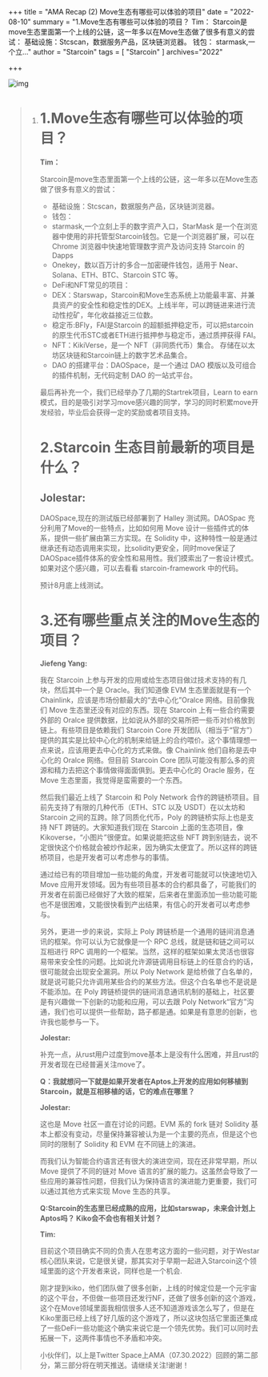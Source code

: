 +++
title = "AMA Recap (2) Move生态有哪些可以体验的项目"
date = "2022-08-10"
summary = "1.Move生态有哪些可以体验的项目？ Tim： Starcoin是move生态里面第一个上线的公链，这一年多以在Move生态做了很多有意义的尝试： 基础设施：Stcscan，数据服务产品，区块链浏览器。 钱包： starmask,一个立..."
author = "Starcoin"
tags = [
    "Starcoin"
]
archives="2022"

+++

![img](/images/hackathon/amar2.png)

> 1. # 1.Move生态有哪些可以体验的项目？
>
>    **Tim：**
>
>    Starcoin是move生态里面第一个上线的公链，这一年多以在Move生态做了很多有意义的尝试：
>
>    - 基础设施：Stcscan，数据服务产品，区块链浏览器。
>    - 钱包：
>    - starmask,一个立刻上手的数字资产入口，StarMask 是一个在浏览器中使用的非托管型Starcoin钱包。它是一个浏览器扩展，可以在Chrome 浏览器中快速地管理数字资产及访问支持 Starcoin 的 Dapps
>    - Onekey，数以百万计的多合一加密硬件钱包，适用于 Near、Solana、ETH、BTC、Starcoin STC 等。
>    - DeFi和NFT常见的项目：
>    - DEX：Starswap，Starcoin和Move生态系统上功能最丰富、并兼具资产的安全性和稳定性的DEX。上线半年，可以跨链进来进行流动性挖矿，年化收益接近三位数。
>    - 稳定币:BFly，FAI是Starcoin 的超额抵押稳定币，可以把starcoin的原生代币STC或者ETH进行抵押参与稳定币，通过质押获得 FAI。
>    - NFT：KikiVerse，是一个 NFT（非同质代币）集合。 存储在以太坊区块链和Starcoin链上的数字艺术品集合。
>    - DAO 的搭建平台：DAOSpace，是一个通过 DAO 模版以及可组合的插件机制，无代码定制 DAO 的一站式平台。
>
>    最后再补充一个，我们已经举办了几期的Startrek项目，Learn to earn模式，目的是吸引对学习move感兴趣的同学，学习的同时积累move开发经验，毕业后会获得一定的奖励或者项目支持。
>
>    # 2.Starcoin 生态目前最新的项目是什么？
>
>    ## Jolestar:
>
>    DAOSpace,现在的测试版已经部署到了 Halley 测试网。DAOSpac 充分利用了Move的一些特点，比如如何用 Move 设计一些插件式的体系，提供一些扩展由第三方实现。在 Solidity 中，这种特性一般是通过继承还有动态调用来实现，比solidity更安全，同时move保证了DAOSpace插件体系的安全性和易用性。我们摸索出了一套设计模式。如果对这个感兴趣，可以去看看 starcoin-framework 中的代码。
>
>    预计8月底上线测试。
>
>    # 3.还有哪些重点关注的Move生态的项目？
>
>    **Jiefeng Yang:**
>
>    我在 Starcoin 上参与开发的应用或给生态项目做过技术支持的有几块，然后其中一个是 Oracle。我们知道像 EVM 生态里面就是有一个 Chainlink，应该是市场份额最大的“去中心化”Oralce 网络。目前像我们 Move 生态里还没有对应的东西。现在 Starcoin 上有一些合约需要外部的 Oralce 提供数据，比如说从外部的交易所把一些币对价格放到链上。有些项目是依赖我们 Starcoin Core 开发团队（相当于“官方”）提供的其实是比较中心化的机制来给链上的合约喂价。这个事情理想一点来说，应该用更去中心化的方式来做。像 Chainlink 他们自称是去中心化的 Oralce 网络。但目前 Starcoin Core 团队可能没有那么多的资源和精力去把这个事情做得面面俱到。更去中心化的 Oracle 服务，在 Move 生态里面，我觉得是蛮需要的一个东西。
>
>    然后我们最近上线了 Starcoin 和 Poly Network 合作的跨链桥项目。目前先支持了有限的几种代币（ETH、STC 以及 USDT）在以太坊和 Starcoin 之间的互跨。除了同质化代币，Poly 的跨链桥实际上也是支持 NFT 跨链的。大家知道我们现在 Starcoin 上面的生态项目，像 Kikoverse，“小图片”很便宜。如果说能把这些 NFT 跨到别链去，说不定很快这个价格就会被炒作起来，因为确实太便宜了。所以这样的跨链桥项目，也是开发者可以考虑参与的事情。
>
>    通过给已有的项目增加一些功能的角度，开发者可能就可以快速地切入 Move 应用开发领域。因为有些项目基本的合约都具备了，可能我们的开发者在前面已经做好了大致的框架，后来者在里面添加一些功能可能也不是很困难，又能很快看到产出结果，有信心的开发者可以考虑参与。
>
>    另外，更进一步的来说，实际上 Poly 跨链桥是一个通用的链间消息通讯的框架。你可以认为它就像是一个 RPC 总线，就是链和链之间可以互相进行 RPC 调用的一个框架。当然，这样的框架如果太灵活也很容易带来安全性的问题。比如说允许源链调用目标链上的任意合约的话，很可能就会出现安全漏洞。所以 Poly Network 是给桥做了白名单的，就是说可能只允许调用某些合约的某些方法。但这个白名单也不是说是不能添加。在 Poly 跨链桥提供的链间消息通讯机制的基础上，社区要是有兴趣做一下创新的功能和应用，可以去跟 Poly Network“官方”沟通，我们也可以提供一些帮助，路子都是通。如果是有意思的创新，也许我也能参与一下。
>
>    **Jolestar:**
>
>    补充一点，从rust用户过度到move基本上是没有什么困难，并且rust的开发者现在已经普遍关注move了。
>
>    **Q：我就想问一下就是如果开发者在Aptos上开发的应用如何移植到Starcoin，就是互相移植的话，它的难点在哪里？**
>
>    **Jolestar:**
>
>    这也是 Move 社区一直在讨论的问题。EVM 系的 fork 链对 Solidity 基本上都没有变动，尽量保持兼容被认为是一个主要的亮点，但是这个也同时的限制了 Solidity 和 EVM 在不同链上的演进。
>
>    而我们认为智能合约语言还有很大的演进空间，现在还非常早期，所以 Move 提供了不同的链对 Move 语言的扩展的能力。这虽然会导致了一些应用的兼容性问题，但我们认为保持语言的演进能力更重要，我们可以通过其他方式来实现 Move 生态的共享。
>
>    **Q:Starcoin的生态里已经成熟的应用，比如starswap，未来会计划上Aptos吗？ Kiko会不会也有相关计划？**
>
>    **Tim:**
>
>    目前这个项目确实不同的负责人在思考这方面的一些问题，对于Westar核心团队来说，它是很关键，那其实对于早期一起进入Starcoin这个领域里面的这个开发者来说，同样也是一个机会.
>
>    刚才提到kiko，他们团队做了很多创新，上线的时候定位是一个元宇宙的这个平台，不但做一些项目还发行NF，还做了很多创新的这个游戏，这个在Move领域里面我相信很多人还不知道游戏该怎么写了，但是在Kiko里面已经上线了好几版的这个游戏了，所以这块包括它里面还集成了一些DeFi一些功能这个确实来说它是一个领先优势。我们可以同时去拓展一下，这两件事情也不矛盾和冲突。
>
>    小伙伴们，以上是Twitter Space上AMA（07.30.2022）回顾的第二部分，第三部分将在明天推送。请继续关注!谢谢！